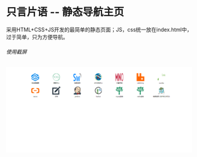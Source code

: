 # 只言片语 -- 静态导航主页

采用HTML+CSS+JS开发的最简单的静态页面；JS，css统一放在index.html中，过于简单，只为方便导航。



###### 使用截屏

![image-20220826095508945](assets\1.png)